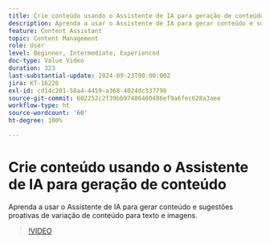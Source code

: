```yaml
---
title: Crie conteúdo usando o Assistente de IA para geração de conteúdo
description: Aprenda a usar o Assistente de IA para gerar conteúdo e sugestões proativas de variação de conteúdo para texto e imagens.
feature: Content Assistant
topic: Content Management
role: User
level: Beginner, Intermediate, Experienced
doc-type: Value Video
duration: 323
last-substantial-update: 2024-09-23T00:00:00Z
jira: KT-16226
exl-id: cd14c201-58a4-4459-a368-4024dc337798
source-git-commit: 602252c2f39bb97486460486ef9a6fec628a3aee
workflow-type: ht
source-wordcount: '60'
ht-degree: 100%

---
```


# Crie conteúdo usando o Assistente de IA para geração de conteúdo

Aprenda a usar o Assistente de IA para gerar conteúdo e sugestões proativas de variação de conteúdo para texto e imagens.

>[!VIDEO](https://video.tv.adobe.com/v/3434640/?learn=on&captions=por_br)
